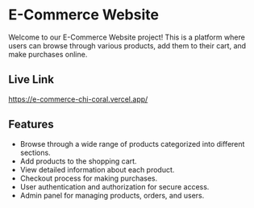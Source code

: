 
# E-Commerce Website

Welcome to our E-Commerce Website project! This is a platform where users can browse through various products, add them to their cart, and make purchases online.

## Live Link

https://e-commerce-chi-coral.vercel.app/

## Features

- Browse through a wide range of products categorized into different sections.
- Add products to the shopping cart.
- View detailed information about each product.
- Checkout process for making purchases.
- User authentication and authorization for secure access.
- Admin panel for managing products, orders, and users.
